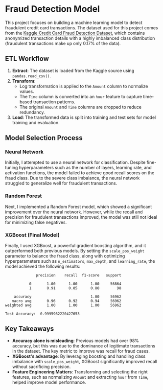 # Fraud Detection Model

This project focuses on building a machine learning model to detect fraudulent credit card transactions. The dataset used for this project comes from the [Kaggle Credit Card Fraud Detection Dataset](https://www.kaggle.com/datasets/mlg-ulb/creditcardfraud), which contains anonymized transaction details with a highly imbalanced class distribution (fraudulent transactions make up only 0.17% of the data).

## ETL Workflow
1. **Extract**: The dataset is loaded from the Kaggle source using `pandas.read_csv()`.
2. **Transform**:
   - Log transformation is applied to the `Amount` column to normalize values.
   - The `Time` column is converted into an `hour` feature to capture time-based transaction patterns.
   - The original `Amount` and `Time` columns are dropped to reduce redundancy.
3. **Load**: The transformed data is split into training and test sets for model training and evaluation.

## Model Selection Process
### Neural Network
Initially, I attempted to use a neural network for classification. Despite fine-tuning hyperparameters such as the number of layers, learning rate, and activation functions, the model failed to achieve good recall scores on the fraud class. Due to the severe class imbalance, the neural network struggled to generalize well for fraudulent transactions.

### Random Forest
Next, I implemented a Random Forest model, which showed a significant improvement over the neural network. However, while the recall and precision for fraudulent transactions improved, the model was still not ideal for minimizing false negatives.

### XGBoost (Final Model)
Finally, I used XGBoost, a powerful gradient boosting algorithm, and it outperformed both previous models. By setting the `scale_pos_weight` parameter to balance the fraud class, along with optimizing hyperparameters such as `n_estimators`, `max_depth`, and `learning_rate`, the model achieved the following results:

```
              precision    recall  f1-score   support

           0       1.00      1.00      1.00     56864
           1       0.91      0.85      0.88        98

    accuracy                           1.00     56962
   macro avg       0.96      0.92      0.94     56962
weighted avg       1.00      1.00      1.00     56962

Test Accuracy:  0.9995962220427653
```

## Key Takeaways
- **Accuracy alone is misleading**: Previous models had over 98% accuracy, but this was due to the dominance of legitimate transactions in the dataset. The key metric to improve was recall for fraud cases.
- **XGBoost's advantage**: By leveraging boosting and handling class imbalance with `scale_pos_weight`, XGBoost significantly improved recall without sacrificing precision.
- **Feature Engineering Matters**: Transforming and selecting the right features, such as normalizing `Amount` and extracting `hour` from `Time`, helped improve model performance.
